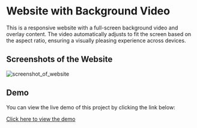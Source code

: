 # Website with Background Video

This is a responsive website with a full-screen background video and overlay content. The video automatically adjusts to fit the screen based on the aspect ratio, ensuring a visually pleasing experience across devices.

## Screenshots of the Website
![screenshot_of_website](Screenshot/screenshot_of_website.png)

## Demo

You can view the live demo of this project by clicking the link below:

[Click here to view the demo](https://skylaryhu.github.io/video-background-website/)

